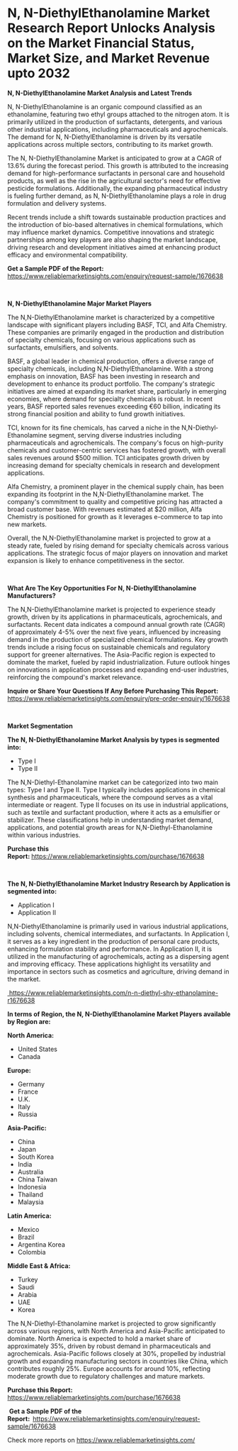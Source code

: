 <p><h1>N, N-Diethyl­Ethanolamine Market Research Report Unlocks Analysis on the Market Financial Status, Market Size, and Market Revenue upto 2032</h1></p><p><strong>N, N-Diethyl­Ethanolamine Market Analysis and Latest Trends</strong></p>
<p><p>N, N-Diethyl­Ethanolamine is an organic compound classified as an ethanolamine, featuring two ethyl groups attached to the nitrogen atom. It is primarily utilized in the production of surfactants, detergents, and various other industrial applications, including pharmaceuticals and agrochemicals. The demand for N, N-Diethyl­Ethanolamine is driven by its versatile applications across multiple sectors, contributing to its market growth.</p><p>The N, N-Diethyl­Ethanolamine Market is anticipated to grow at a CAGR of 13.6% during the forecast period. This growth is attributed to the increasing demand for high-performance surfactants in personal care and household products, as well as the rise in the agricultural sector's need for effective pesticide formulations. Additionally, the expanding pharmaceutical industry is fueling further demand, as N, N-Diethyl­Ethanolamine plays a role in drug formulation and delivery systems.</p><p>Recent trends include a shift towards sustainable production practices and the introduction of bio-based alternatives in chemical formulations, which may influence market dynamics. Competitive innovations and strategic partnerships among key players are also shaping the market landscape, driving research and development initiatives aimed at enhancing product efficacy and environmental compatibility.</p></p>
<p><strong>Get a Sample PDF of the Report:&nbsp;</strong> <a href="https://www.reliablemarketinsights.com/enquiry/request-sample/1676638?utm_campaign=2188&utm_medium=2&utm_source=Github&utm_content=ia&utm_term=24032025&utm_id=n-n-diethylethanolamine">https://www.reliablemarketinsights.com/enquiry/request-sample/1676638</a></p>
<p>&nbsp;</p>
<p><strong>N, N-Diethyl­Ethanolamine Major Market Players</strong></p>
<p><p>The N,N-Diethyl­Ethanolamine market is characterized by a competitive landscape with significant players including BASF, TCI, and Alfa Chemistry. These companies are primarily engaged in the production and distribution of specialty chemicals, focusing on various applications such as surfactants, emulsifiers, and solvents.</p><p>BASF, a global leader in chemical production, offers a diverse range of specialty chemicals, including N,N-Diethyl­Ethanolamine. With a strong emphasis on innovation, BASF has been investing in research and development to enhance its product portfolio. The company's strategic initiatives are aimed at expanding its market share, particularly in emerging economies, where demand for specialty chemicals is robust. In recent years, BASF reported sales revenues exceeding €60 billion, indicating its strong financial position and ability to fund growth initiatives.</p><p>TCI, known for its fine chemicals, has carved a niche in the N,N-Diethyl­Ethanolamine segment, serving diverse industries including pharmaceuticals and agrochemicals. The company's focus on high-purity chemicals and customer-centric services has fostered growth, with overall sales revenues around $500 million. TCI anticipates growth driven by increasing demand for specialty chemicals in research and development applications.</p><p>Alfa Chemistry, a prominent player in the chemical supply chain, has been expanding its footprint in the N,N-Diethyl­Ethanolamine market. The company's commitment to quality and competitive pricing has attracted a broad customer base. With revenues estimated at $20 million, Alfa Chemistry is positioned for growth as it leverages e-commerce to tap into new markets.</p><p>Overall, the N,N-Diethyl­Ethanolamine market is projected to grow at a steady rate, fueled by rising demand for specialty chemicals across various applications. The strategic focus of major players on innovation and market expansion is likely to enhance competitiveness in the sector.</p></p>
<p>&nbsp;</p>
<p><strong>What Are The Key Opportunities For N, N-Diethyl­Ethanolamine Manufacturers?</strong></p>
<p><p>The N,N-Diethyl­Ethanolamine market is projected to experience steady growth, driven by its applications in pharmaceuticals, agrochemicals, and surfactants. Recent data indicates a compound annual growth rate (CAGR) of approximately 4-5% over the next five years, influenced by increasing demand in the production of specialized chemical formulations. Key growth trends include a rising focus on sustainable chemicals and regulatory support for greener alternatives. The Asia-Pacific region is expected to dominate the market, fueled by rapid industrialization. Future outlook hinges on innovations in application processes and expanding end-user industries, reinforcing the compound's market relevance.</p></p>
<p><strong>Inquire or Share Your Questions If Any Before Purchasing This Report:</strong> <a href="https://www.reliablemarketinsights.com/enquiry/pre-order-enquiry/1676638?utm_campaign=2188&utm_medium=2&utm_source=Github&utm_content=ia&utm_term=24032025&utm_id=n-n-diethylethanolamine">https://www.reliablemarketinsights.com/enquiry/pre-order-enquiry/1676638</a></p>
<p>&nbsp;</p>
<p><strong>Market Segmentation</strong></p>
<p><strong>The N, N-Diethyl­Ethanolamine Market Analysis by types is segmented into:</strong></p>
<p><ul><li>Type I</li><li>Type II</li></ul></p>
<p><p>The N,N-Diethyl-Ethanolamine market can be categorized into two main types: Type I and Type II. Type I typically includes applications in chemical synthesis and pharmaceuticals, where the compound serves as a vital intermediate or reagent. Type II focuses on its use in industrial applications, such as textile and surfactant production, where it acts as a emulsifier or stabilizer. These classifications help in understanding market demand, applications, and potential growth areas for N,N-Diethyl-Ethanolamine within various industries.</p></p>
<p><strong>Purchase this Report:&nbsp;</strong><a href="https://www.reliablemarketinsights.com/purchase/1676638?utm_campaign=2188&utm_medium=2&utm_source=Github&utm_content=ia&utm_term=24032025&utm_id=n-n-diethylethanolamine">https://www.reliablemarketinsights.com/purchase/1676638</a></p>
<p>&nbsp;</p>
<p><strong>The N, N-Diethyl­Ethanolamine Market Industry Research by Application is segmented into:</strong></p>
<p><ul><li>Application I</li><li>Application II</li></ul></p>
<p><p>N,N-Diethyl­Ethanolamine is primarily used in various industrial applications, including solvents, chemical intermediates, and surfactants. In Application I, it serves as a key ingredient in the production of personal care products, enhancing formulation stability and performance. In Application II, it is utilized in the manufacturing of agrochemicals, acting as a dispersing agent and improving efficacy. These applications highlight its versatility and importance in sectors such as cosmetics and agriculture, driving demand in the market.</p></p>
<p><a href="https://www.reliablemarketinsights.com/n-n-diethyl-shy-ethanolamine-r1676638?utm_campaign=2188&utm_medium=2&utm_source=Github&utm_content=ia&utm_term=24032025&utm_id=n-n-diethylethanolamine">&nbsp;https://www.reliablemarketinsights.com/n-n-diethyl-shy-ethanolamine-r1676638</a></p>
<p><strong>In terms of Region, the N, N-Diethyl­Ethanolamine Market Players available by Region are:</strong></p>
<p>
    <p> <strong> North America: </strong>
        <ul>
            <li>United States</li>
            <li>Canada</li>
        </ul>
        </p> 
    <p> <strong> Europe: </strong>
        <ul>
            <li>Germany</li>
            <li>France</li>
            <li>U.K.</li>
            <li>Italy</li>
            <li>Russia</li>
        </ul>
        </p> 
    <p> <strong> Asia-Pacific: </strong>
        <ul>
            <li>China</li>
            <li>Japan</li>
            <li>South Korea</li>
            <li>India</li>
            <li>Australia</li>
            <li>China Taiwan</li>
            <li>Indonesia</li>
            <li>Thailand</li>
            <li>Malaysia</li>
        </ul>
        </p> 
    <p> <strong> Latin America: </strong>
        <ul>
            <li>Mexico</li>
            <li>Brazil</li>
            <li>Argentina Korea</li>
            <li>Colombia</li>
        </ul>
        </p> 
    <p> <strong> Middle East & Africa: </strong>
        <ul>
            <li>Turkey</li>
            <li>Saudi</li>
            <li>Arabia</li>
            <li>UAE</li>
            <li>Korea</li>
        </ul>
    </p>
    </p>
<p><p>The N,N-Diethyl-Ethanolamine market is projected to grow significantly across various regions, with North America and Asia-Pacific anticipated to dominate. North America is expected to hold a market share of approximately 35%, driven by robust demand in pharmaceuticals and agrochemicals. Asia-Pacific follows closely at 30%, propelled by industrial growth and expanding manufacturing sectors in countries like China, which contributes roughly 25%. Europe accounts for around 10%, reflecting moderate growth due to regulatory challenges and mature markets.</p></p>
<p><strong>Purchase this Report: </strong><a href="https://www.reliablemarketinsights.com/purchase/1676638?utm_campaign=2188&utm_medium=2&utm_source=Github&utm_content=ia&utm_term=24032025&utm_id=n-n-diethylethanolamine">https://www.reliablemarketinsights.com/purchase/1676638</a></p>
<p>&nbsp;<strong>Get a Sample PDF of the Report:&nbsp;&nbsp;</strong><a href="https://www.reliablemarketinsights.com/enquiry/request-sample/1676638?utm_campaign=2188&utm_medium=2&utm_source=Github&utm_content=ia&utm_term=24032025&utm_id=n-n-diethylethanolamine">https://www.reliablemarketinsights.com/enquiry/request-sample/1676638</a></p>
<p><strong></strong></p>
<p>Check more reports on <a href="https://www.reliablemarketinsights.com/?utm_campaign=2188&utm_medium=2&utm_source=Github&utm_content=ia&utm_term=24032025&utm_id=n-n-diethylethanolamine">https://www.reliablemarketinsights.com/</a></p>